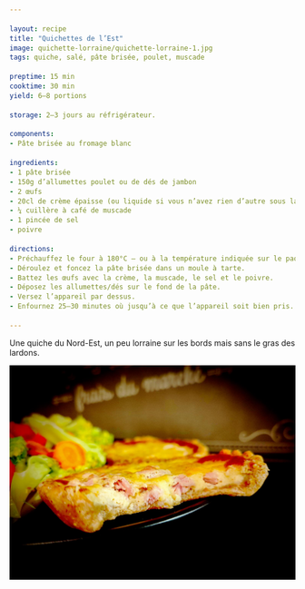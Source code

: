```yaml
---

layout: recipe
title: "Quichettes de l’Est"
image: quichette-lorraine/quichette-lorraine-1.jpg
tags: quiche, salé, pâte brisée, poulet, muscade

preptime: 15 min
cooktime: 30 min
yield: 6–8 portions

storage: 2–3 jours au réfrigérateur.

components:
- Pâte brisée au fromage blanc

ingredients:
- 1 pâte brisée
- 150g d’allumettes poulet ou de dés de jambon
- 2 œufs
- 20cl de crème épaisse (ou liquide si vous n’avez rien d’autre sous la main)
- ¼ cuillère à café de muscade
- 1 pincée de sel
- poivre

directions:
- Préchauffez le four à 180°C – ou à la température indiquée sur le paquet de pâte brisée.
- Déroulez et foncez la pâte brisée dans un moule à tarte.
- Battez les œufs avec la crème, la muscade, le sel et le poivre.
- Déposez les allumettes/dés sur le fond de la pâte.
- Versez l’appareil par dessus. 
- Enfournez 25–30 minutes où jusqu’à ce que l’appareil soit bien pris.

---
```


Une quiche du Nord-Est, un peu lorraine sur les bords mais sans le gras des lardons.

![Un bel appareil parfumé dans lequel sont venus se figer les allumettes de poulet.](../images/quichette-lorraine/quichette-lorraine-2.jpg) 